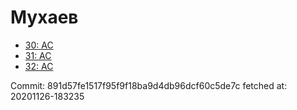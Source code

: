 # Мухаев
- [30: AC](30.md)
- [31: AC](31.md)
- [32: AC](32.md)

Commit: 891d57fe1517f95f9f18ba9d4db96dcf60c5de7c
 fetched at: 20201126-183235
